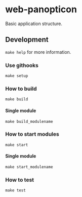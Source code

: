 # web-panopticon
Basic application structure.

## Development 

`make help` for more information.

### Use githooks

`make setup`

### How to build

`make build`

#### Single module

`make build_modulename`

### How to start modules

`make start`

#### Single module

`make start_modulename`

### How to test

`make test`

